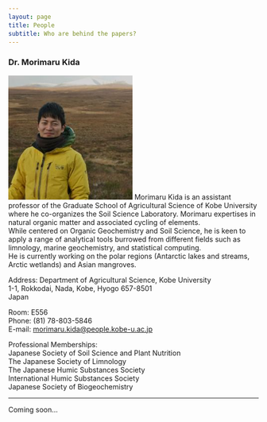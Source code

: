 ```yaml
---
layout: page
title: People
subtitle: Who are behind the papers? 
---
```


### Dr. Morimaru Kida  
![Kida](/assets/img/FA904802_200.jpg)
Morimaru Kida is an assistant professor of the Graduate School of Agricultural Science of Kobe University where he co-organizes the Soil Science Laboratory. Morimaru expertises in natural organic matter and associated cycling of elements.  
While centered on Organic Geochemistry and Soil Science, he is keen to apply a range of analytical tools burrowed from different fields such as limnology, marine geochemistry, and statistical computing.   
He is currently working on the polar regions (Antarctic lakes and streams, Arctic wetlands) and Asian mangroves.

Address:
Department of Agricultural Science, Kobe University  
1-1, Rokkodai, Nada, Kobe, Hyogo 657-8501  
Japan

Room: E556  
Phone: (81) 78-803-5846  
E-mail: morimaru.kida@people.kobe-u.ac.jp

Professional Memberships:  
Japanese Society of Soil Science and Plant Nutrition  
The Japanese Society of Limnology  
The Japanese Humic Substances Society  
International Humic Substances Society  
Japanese Society of Biogeochemistry  

***
Coming soon...
